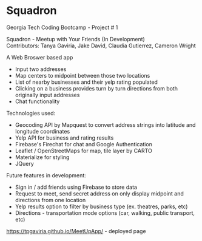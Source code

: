 # Squadron
Georgia Tech Coding Bootcamp - Project # 1



Squadron - Meetup with Your Friends (In Development)  
Contributors: Tanya Gaviria, Jake David, Claudia Gutierrez, Cameron Wright

A Web Broswer based app
- Input two addresses
- Map centers to midpoint between those two locations
- List of nearby businesses and their yelp rating populated
- Clicking on a business provides turn by turn directions from both originally input addresses
- Chat functionality

Technologies used:
- Geocoding API by Mapquest to convert address strings into latitude and longitude coordinates
- Yelp API for business and rating results
- Firebase's Firechat for chat and Google Authentication
- Leaflet / OpenStreetMaps for map, tile layer by CARTO
- Materialize for styling
- JQuery

Future features in development:
- Sign in / add friends using Firebase to store data
- Request to meet, send secret address on only display midpoint and directions from one location
- Yelp results option to filter by business type (ex. theatres, parks, etc)
- Directions - transportation mode options (car, walking, public transport, etc)

https://tpgaviria.github.io/MeetUpApp/ - deployed page
